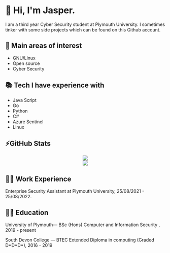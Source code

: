 # 👋 Hi, I'm Jasper. 

I am a third year Cyber Security student at Plymouth University. I sometimes tinker with some side projects which can be found on this Github account. 

## 🧐 Main areas of interest 
- GNU/Linux 
- Open source 
- Cyber Security

## 📚 Tech I have experience with 
- Java Script 
- Go
- Python 
- C#
- Azure Sentinel
- Linux


<!-- 
## 🛠 I'm currently working on

- A full time job 😅
- Passing the SC900
- Messing around with some discord bots
 
  
## 📚 I'm currently Learning
- Golang 
- Azure
- Log analytics with KQL -->

## ⚡GitHub Stats
<!-- Stats -->
<!-- Credit to https://github.com/anuraghazra/github-readme-stats -->
<!--Themes: https://github.com/anuraghazra/github-readme-stats/blob/master/themes/README.md -->
<div align="middle">
    <img src="https://github-readme-stats.vercel.app/api?username=jasper-27&count_private=true&show_icons=true&theme=monokai" />
    <br>
    <img src="https://github-readme-stats.vercel.app/api/top-langs/?username=jasper-27&langs_count=10&theme=monokai" />
</div>

## 🧑‍💻 Work Experience 

Enterprise Security Assistant at Plymouth University, 25/08/2021 - 25/08/2022. 

## 👨‍🏫 Education
 University of Plymouth— BSc (Hons) Computer and Information Security ,  2019 - present

South Devon College — BTEC Extended Diploma in computing (Graded D\*D\*D\*), 2016 - 2019



